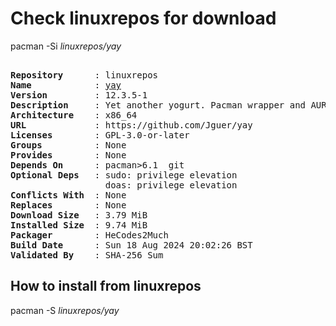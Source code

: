 # Check linuxrepos for download

pacman -Si *linuxrepos/yay*

<div class="highlight"><pre class="highlight"><text>
<b>Repository</b>      : linuxrepos
<b>Name</b>            : <a href="../../x86_64/yay-12.3.5-1-x86_64.pkg.tar.zst">yay</a>
<b>Version</b>         : 12.3.5-1
<b>Description</b>     : Yet another yogurt. Pacman wrapper and AUR helper written in go.
<b>Architecture</b>    : x86_64
<b>URL</b>             : https://github.com/Jguer/yay
<b>Licenses</b>        : GPL-3.0-or-later
<b>Groups</b>          : None
<b>Provides</b>        : None
<b>Depends On</b>      : pacman>6.1  git
<b>Optional Deps</b>   : sudo: privilege elevation
                  doas: privilege elevation
<b>Conflicts With</b>  : None
<b>Replaces</b>        : None
<b>Download Size</b>   : 3.79 MiB
<b>Installed Size</b>  : 9.74 MiB
<b>Packager</b>        : HeCodes2Much <wayne6324@gmail.com>
<b>Build Date</b>      : Sun 18 Aug 2024 20:02:26 BST
<b>Validated By</b>    : SHA-256 Sum
</text></pre></div>

## How to install from linuxrepos

pacman -S *linuxrepos/yay*
